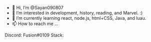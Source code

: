 - 👋 Hi, I’m @Sayan090807
- 👀 I’m interested in development, history, reading, and Marvel. :) 
- 🌱 I’m currently learning react, node.js, html+CSS, Java, and luau.
- 📫 How to reach me ...

Discord: Fusion#0109
Stack: 

<!---
Sayan090807/Sayan090807 is a ✨ special ✨ repository because its `README.md` (this file) appears on your GitHub profile.
You can click the Preview link to take a look at your changes.
--->
